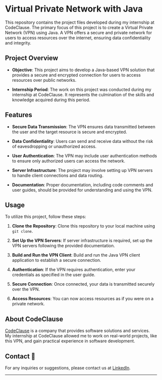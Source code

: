 # Virtual Private Network with Java

This repository contains the project files developed during my internship at CodeClause. The primary focus of this project is to create a Virtual Private Network (VPN) using Java. A VPN offers a secure and private network for users to access resources over the internet, ensuring data confidentiality and integrity.

## Project Overview

- **Objective**: This project aims to develop a Java-based VPN solution that provides a secure and encrypted connection for users to access resources over public networks.

- **Internship Period**: The work on this project was conducted during my internship at CodeClause. It represents the culmination of the skills and knowledge acquired during this period.

## Features

- **Secure Data Transmission**: The VPN ensures data transmitted between the user and the target resource is secure and encrypted.

- **Data Confidentiality**: Users can send and receive data without the risk of eavesdropping or unauthorized access.

- **User Authentication**: The VPN may include user authentication methods to ensure only authorized users can access the network.

- **Server Infrastructure**: The project may involve setting up VPN servers to handle client connections and data routing.

- **Documentation**: Proper documentation, including code comments and user guides, should be provided for understanding and using the VPN.

## Usage

To utilize this project, follow these steps:

1. **Clone the Repository**: Clone this repository to your local machine using `git clone`.

2. **Set Up the VPN Servers**: If server infrastructure is required, set up the VPN servers following the provided documentation.

3. **Build and Run the VPN Client**: Build and run the Java VPN client application to establish a secure connection.

4. **Authentication**: If the VPN requires authentication, enter your credentials as specified in the user guide.

5. **Secure Connection**: Once connected, your data is transmitted securely over the VPN.

6. **Access Resources**: You can now access resources as if you were on a private network.

## About CodeClause

[CodeClause](https://www.example-company.com) is a company that provides software solutions and services. My internship at CodeClause allowed me to work on real-world projects, like this VPN, and gain practical experience in software development.

## Contact 📧

For any inquiries or suggestions, please contact us at [LinkedIn](https://www.linkedin.com/in/utkarsh-patidar-800081221/).

---
